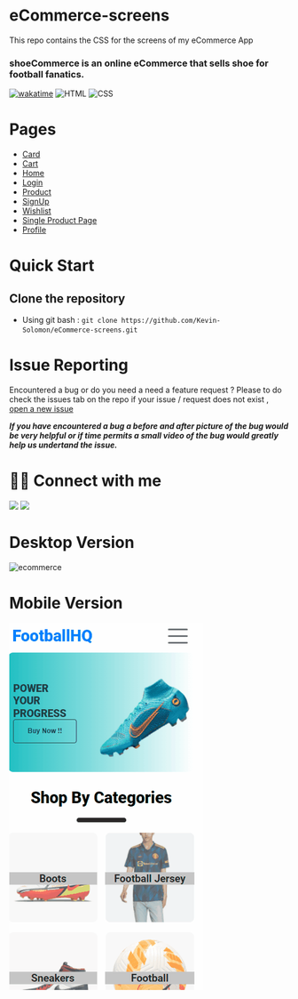 # eCommerce-screens

This repo contains the CSS for the screens of my eCommerce App

### shoeCommerce is an online eCommerce that sells shoe for football fanatics.

[![wakatime](https://wakatime.com/badge/user/1773f973-ffcf-4a9c-b61a-8e4fdc1ecf3e/project/203347c5-26bc-43a8-8e4d-71b7f62e9de9.svg)](https://wakatime.com/badge/user/1773f973-ffcf-4a9c-b61a-8e4fdc1ecf3e/project/203347c5-26bc-43a8-8e4d-71b7f62e9de9)
![HTML](https://img.shields.io/badge/HTML-HTML-orange)
![CSS](https://img.shields.io/badge/CSS-CSS-blue)

# Pages

- [Card](https://ecommerece-shoe-screen.netlify.app/pages/card/card.html)
- [Cart](https://ecommerece-shoe-screen.netlify.app/pages/cart/cart.html)
- [Home](https://ecommerece-shoe-screen.netlify.app/pages/home/home.html)
- [Login](https://ecommerece-shoe-screen.netlify.app/pages/login/login.html)
- [Product](https://ecommerece-shoe-screen.netlify.app/pages/product/product.html)
- [SignUp](https://ecommerece-shoe-screen.netlify.app/pages/signup/signup.html)
- [Wishlist](https://ecommerece-shoe-screen.netlify.app/pages/wishlist/wishlist.html)
- [Single Product Page](https://ecommerece-shoe-screen.netlify.app/pages/singleproduct/singleproduct)
- [Profile](https://ecommerece-shoe-screen.netlify.app/pages/profile/profile.html)

# Quick Start

## Clone the repository

- Using git bash : `git clone https://github.com/Kevin-Solomon/eCommerce-screens.git`

# Issue Reporting

Encountered a bug or do you need a need a feature request ? Please to do check the issues tab on the repo if your issue / request does not exist , [open a new issue](https://github.com/Kevin-Solomon/eCommerce-screens/issues/new)

**_If you have encountered a bug a before and after picture of the bug would be very helpful or if time permits a small video of the bug would greatly help us undertand the issue._**

# 👨‍💻 Connect with me

<a href="https://twitter.com/kevinsolomon777"><img src="https://img.shields.io/badge/Twitter-1DA1F2?style=for-the-badge&logo=twitter&logoColor=white"/></a>
<a href="https://www.linkedin.com/in/kevin-solomon-8b2b2b1a5/"><img src="https://img.shields.io/badge/LinkedIn-0077B5?style=for-the-badge&logo=linkedin&logoColor=white"/></a>

# Desktop Version

![ecommerce](assets/ecommerce-gif.gif)

# Mobile Version

![ecommerce](assets/ecommerce-mobile-gif.gif)
